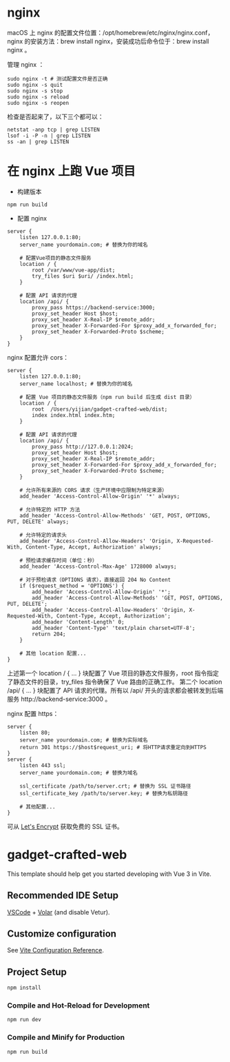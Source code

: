 # nginx

macOS 上 nginx 的配置文件位置：/opt/homebrew/etc/nginx/nginx.conf，nginx 的安装方法：brew install nginx，安装成功后命令位于：brew install nginx 。

管理 nginx ：

```shell
sudo nginx -t # 测试配置文件是否正确
sudo nginx -s quit
sudo nginx -s stop
sudo nginx -s reload
sudo nginx -s reopen
```

检查是否起来了，以下三个都可以：

```shell
netstat -anp tcp | grep LISTEN
lsof -i -P -n | grep LISTEN
ss -an | grep LISTEN
```

# 在 nginx 上跑 Vue 项目

* 构建版本

```shell
npm run build
```

* 配置 nginx

```nginx
server {
    listen 127.0.0.1:80;
    server_name yourdomain.com; # 替换为你的域名
    
    # 配置Vue项目的静态文件服务
    location / {
        root /var/www/vue-app/dist;
        try_files $uri $uri/ /index.html;
    }
    
    # 配置 API 请求的代理
    location /api/ {
        proxy_pass https://backend-service:3000;
        proxy_set_header Host $host;
        proxy_set_header X-Real-IP $remote_addr;
        proxy_set_header X-Forwarded-For $proxy_add_x_forwarded_for;
        proxy_set_header X-Forwarded-Proto $scheme;
    }
}
```

nginx 配置允许 cors：

```nginx
server {
    listen 127.0.0.1:80;
    server_name localhost; # 替换为你的域名
    
    # 配置 Vue 项目的静态文件服务（npm run build 后生成 dist 目录）
    location / {
        root  /Users/yijian/gadget-crafted-web/dist;
        index index.html index.htm;
    }

    # 配置 API 请求的代理
    location /api/ {
        proxy_pass http://127.0.0.1:2024;
        proxy_set_header Host $host;
        proxy_set_header X-Real-IP $remote_addr;
        proxy_set_header X-Forwarded-For $proxy_add_x_forwarded_for;
        proxy_set_header X-Forwarded-Proto $scheme;
    }
    
    # 允许所有来源的 CORS 请求（生产环境中应限制为特定来源）
    add_header 'Access-Control-Allow-Origin' '*' always;
    
    # 允许特定的 HTTP 方法
    add_header 'Access-Control-Allow-Methods' 'GET, POST, OPTIONS, PUT, DELETE' always;
    
    # 允许特定的请求头
    add_header 'Access-Control-Allow-Headers' 'Origin, X-Requested-With, Content-Type, Accept, Authorization' always;
    
    # 预检请求缓存时间（单位：秒）
    add_header 'Access-Control-Max-Age' 1728000 always;
    
    # 对于预检请求（OPTIONS 请求），直接返回 204 No Content
    if ($request_method = 'OPTIONS') {
        add_header 'Access-Control-Allow-Origin' '*';
        add_header 'Access-Control-Allow-Methods' 'GET, POST, OPTIONS, PUT, DELETE';
        add_header 'Access-Control-Allow-Headers' 'Origin, X-Requested-With, Content-Type, Accept, Authorization';
        add_header 'Content-Length' 0;
        add_header 'Content-Type' 'text/plain charset=UTF-8';
        return 204;
    }

    # 其他 location 配置...
}
```

上述第一个 location / { ... } 块配置了 Vue 项目的静态文件服务，root 指令指定了静态文件的目录，try_files 指令确保了 Vue 路由的正确工作。
第二个 location /api/ { ... } 块配置了 API 请求的代理。所有以 /api/ 开头的请求都会被转发到后端服务 http://backend-service:3000 。

nginx 配置 https：

```nginx
server {
    listen 80;
    server_name yourdomain.com; # 替换为实际域名
    return 301 https://$host$request_uri; # 将HTTP请求重定向到HTTPS
}
server {
    listen 443 ssl;
    server_name yourdomain.com; # 替换为域名
    
    ssl_certificate /path/to/server.crt; # 替换为 SSL 证书路径
    ssl_certificate_key /path/to/server.key; # 替换为私钥路径
    
    # 其他配置...
}
```

可从 [Let's Encrypt](https://letsencrypt.org/) 获取免费的 SSL 证书。

# gadget-crafted-web

This template should help get you started developing with Vue 3 in Vite.

## Recommended IDE Setup

[VSCode](https://code.visualstudio.com/) + [Volar](https://marketplace.visualstudio.com/items?itemName=Vue.volar) (and disable Vetur).

## Customize configuration

See [Vite Configuration Reference](https://vitejs.dev/config/).

## Project Setup

```sh
npm install
```

### Compile and Hot-Reload for Development

```sh
npm run dev
```

### Compile and Minify for Production

```sh
npm run build
```

